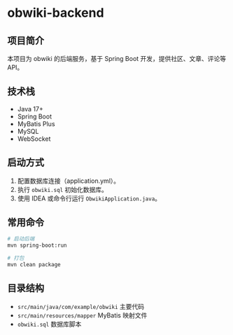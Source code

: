 # obwiki-backend

## 项目简介
本项目为 obwiki 的后端服务，基于 Spring Boot 开发，提供社区、文章、评论等 API。

## 技术栈
- Java 17+
- Spring Boot
- MyBatis Plus
- MySQL
- WebSocket

## 启动方式
1. 配置数据库连接（application.yml）。
2. 执行 `obwiki.sql` 初始化数据库。
3. 使用 IDEA 或命令行运行 `ObwikiApplication.java`。

## 常用命令
```bash
# 启动后端
mvn spring-boot:run

# 打包
mvn clean package
```

## 目录结构
- `src/main/java/com/example/obwiki`  主要代码
- `src/main/resources/mapper`         MyBatis 映射文件
- `obwiki.sql`                        数据库脚本 